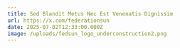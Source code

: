 ```yaml
---
title: Sed Blandit Metus Nec Est Venenatis Dignissim
url: https://x.com/federationsun
date: 2025-07-02T12:33:00.000Z
image: /uploads/fedsun_logo_underconstruction2.png
---
```

